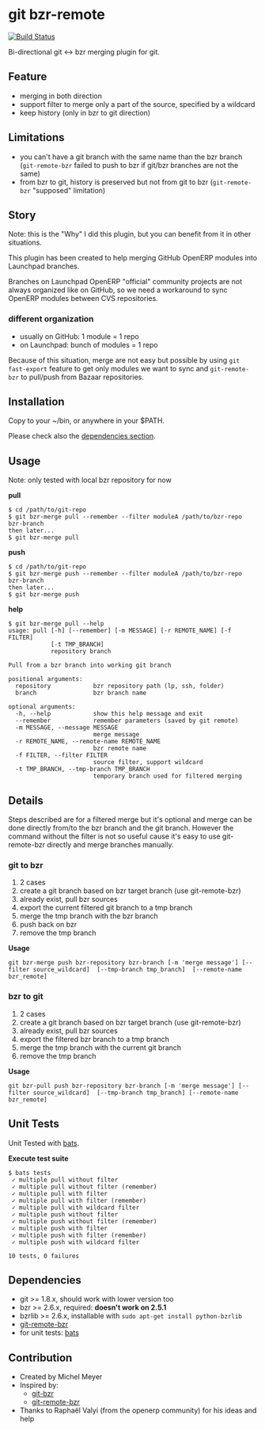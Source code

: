 git bzr-remote
==============

[![Build Status](https://travis-ci.org/trobz/git-bzr-merge.png?branch=master)](https://travis-ci.org/trobz/git-bzr-merge)

Bi-directional git <-> bzr merging plugin for git.

## Feature

- merging in both direction
- support filter to merge only a part of the source, specified by a wildcard
- keep history (only in bzr to git direction)

## Limitations

- you can't have a git branch with the same name than the bzr branch (`git-remote-bzr` failed to push to bzr if
git/bzr branches are not the same)
- from bzr to git, history is preserved but not from git to bzr (`git-remote-bzr` "supposed" limitation)

## Story

Note: this is the "Why" I did this plugin, but you can benefit from it in other situations.

This plugin has been created to help merging GitHub OpenERP modules into Launchpad branches.

Branches on Launchpad OpenERP "official" community projects are not always organized like on GitHub,
so we need a workaround to sync OpenERP modules between CVS repositories.

### different organization

- usually on GitHub: 1 module = 1 repo
- on Launchpad: bunch of modules = 1 repo

Because of this situation, merge are not easy but possible by using `git fast-export` feature to
get only modules we want to sync and `git-remote-bzr` to pull/push from Bazaar repositories.

## Installation

Copy to your ~/bin, or anywhere in your $PATH.

Please check also the [dependencies section](#dependencies).

## Usage

Note: only tested with local bzr repository for now

**pull**

```
$ cd /path/to/git-repo
$ git bzr-merge pull --remember --filter moduleA /path/to/bzr-repo bzr-branch
then later...
$ git bzr-merge pull
```

**push**

```
$ cd /path/to/git-repo
$ git bzr-merge push --remember --filter moduleA /path/to/bzr-repo bzr-branch
then later...
$ git bzr-merge push
```

**help**

```
$ git bzr-merge pull --help
usage: pull [-h] [--remember] [-m MESSAGE] [-r REMOTE_NAME] [-f FILTER]
            [-t TMP_BRANCH]
            repository branch

Pull from a bzr branch into working git branch

positional arguments:
  repository            bzr repository path (lp, ssh, folder)
  branch                bzr branch name

optional arguments:
  -h, --help            show this help message and exit
  --remember            remember parameters (saved by git remote)
  -m MESSAGE, --message MESSAGE
                        merge message
  -r REMOTE_NAME, --remote-name REMOTE_NAME
                        bzr remote name
  -f FILTER, --filter FILTER
                        source filter, support wildcard
  -t TMP_BRANCH, --tmp-branch TMP_BRANCH
                        temporary branch used for filtered merging
```

## Details

Steps described are for a filtered merge but it's optional and merge can be done directly from/to the bzr branch
and the git branch.
However the command without the filter is not so useful cause it's easy to use git-remote-bzr directly
and merge branches manually.

### git to bzr

1. 2 cases
  1.  create a git branch based on bzr target branch (use git-remote-bzr)
  2. already exist, pull bzr sources
2. export the current filtered git branch to a tmp branch
3. merge the tmp branch with the bzr branch
4. push back on bzr
5. remove the tmp branch

**Usage**

```
git bzr-merge push bzr-repository bzr-branch [-m 'merge message'] [--filter source_wildcard]  [--tmp-branch tmp_branch]  [--remote-name bzr_remote]
```

### bzr to git

1. 2 cases
  1. create a git branch based on bzr target branch (use git-remote-bzr)
  2. already exist, pull bzr sources
2. export the filtered bzr branch to a tmp branch
3. merge the tmp branch with the current git branch
4. remove the tmp branch

**Usage**

```
git bzr-pull push bzr-repository bzr-branch [-m 'merge message'] [--filter source_wildcard]  [--tmp-branch tmp_branch] [--remote-name bzr_remote]
```

## Unit Tests

Unit Tested with [bats](https://github.com/sstephenson/bats/).

**Execute test suite**

```
$ bats tests
 ✓ multiple pull without filter
 ✓ multiple pull without filter (remember)
 ✓ multiple pull with filter
 ✓ multiple pull with filter (remember)
 ✓ multiple pull with wildcard filter
 ✓ multiple push without filter
 ✓ multiple push without filter (remember)
 ✓ multiple push with filter
 ✓ multiple push with filter (remember)
 ✓ multiple push with wildcard filter

10 tests, 0 failures
```

## Dependencies

- git >= 1.8.x, should work with lower version too
- bzr >= 2.6.x, required: **doesn't work on 2.5.1**
- bzrlib >= 2.6.x, installable with `sudo apt-get install python-bzrlib`
- [git-remote-bzr](https://github.com/felipec/git/blob/fc/master/git-remote-bzr.py)
- for unit tests: [bats](https://github.com/sstephenson/bats/)

## Contribution

- Created by Michel Meyer
- Inspired by:
  - [git-bzr](https://github.com/termie/git-bzr-ng/blob/master/git-bzr)
  - [git-remote-bzr](https://github.com/felipec/git/blob/fc/master/git-remote-bzr.py)
- Thanks to Raphaël Valyi (from the openerp community) for his ideas and help

